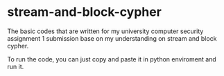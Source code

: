 # stream-and-block-cypher
The basic codes that are written for my university  computer security assignment 1 submission base on my understanding on stream and block cypher.

To run the code, you can just copy and paste it in python enviroment and run it.
